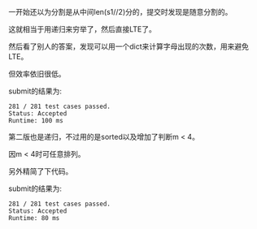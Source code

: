 一开始还以为分割是从中间len(s1//2)分的，提交时发现是随意分割的。

这就相当于用递归来穷举了，然后直接LTE了。

然后看了别人的答案，发现可以用一个dict来计算字母出现的次数，用来避免LTE。

但效率依旧很低。

submit的结果为:
```
281 / 281 test cases passed.
Status: Accepted
Runtime: 100 ms
```

第二版也是递归，不过用的是sorted以及增加了判断m < 4。

因m < 4时可任意排列。

另外精简了下代码。

submit的结果为:
```
281 / 281 test cases passed.
Status: Accepted
Runtime: 80 ms
```
